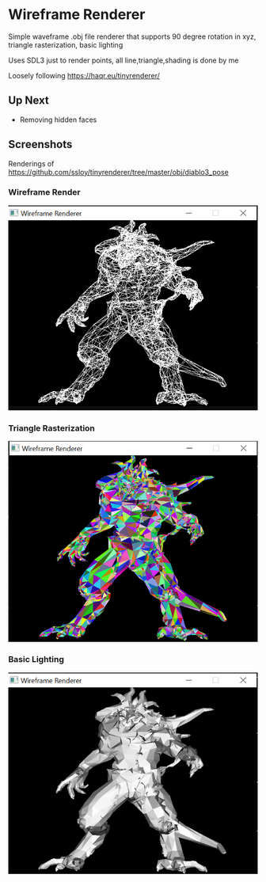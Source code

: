 # Wireframe Renderer

Simple waveframe .obj file renderer that supports 90 degree rotation in xyz, triangle rasterization, basic lighting

Uses SDL3 just to render points, all line,triangle,shading is done by me

Loosely following https://haqr.eu/tinyrenderer/

## Up Next
- Removing hidden faces

## Screenshots

Renderings of https://github.com/ssloy/tinyrenderer/tree/master/obj/diablo3_pose

### Wireframe Render
![wireframe](imgs/Wireframe.png)

### Triangle Rasterization
![triangle](imgs/Triangles.png)

### Basic Lighting
![lighting](imgs/Lighting.PNG)
